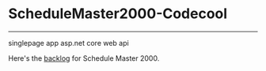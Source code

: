 # ScheduleMaster2000-Codecool

-------------------
singlepage app asp.net core web api

Here's the <a href="https://docs.google.com/spreadsheets/d/1NbXQKakVuV_tqAv3oaQJ1bGs5xUoepLlKvVLG8xU7Ag/edit" target="_blank">backlog</a> for Schedule Master 2000.

